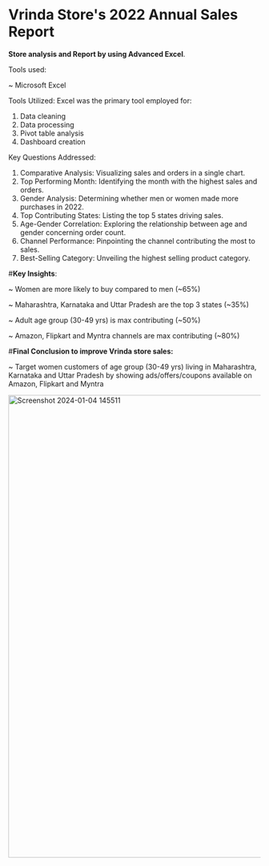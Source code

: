 # Vrinda Store's 2022 Annual Sales Report

**Store analysis and Report by using Advanced Excel**.

Tools used:

~ Microsoft Excel

Tools Utilized:
Excel was the primary tool employed for:
1. Data cleaning
2. Data processing
3. Pivot table analysis
4. Dashboard creation

Key Questions Addressed: 
1. Comparative Analysis: Visualizing sales and orders in a single chart.
2. Top Performing Month: Identifying the month with the highest sales and orders.
3. Gender Analysis: Determining whether men or women made more purchases in 2022.
4. Top Contributing States: Listing the top 5 states driving sales.
5. Age-Gender Correlation: Exploring the relationship between age and gender concerning order count.
6. Channel Performance: Pinpointing the channel contributing the most to sales.
7. Best-Selling Category: Unveiling the highest selling product category.


#**Key Insights**:

~ Women are more likely to buy compared to men (~65%)

~ Maharashtra, Karnataka and Uttar Pradesh are the top 3 states (~35%)

~ Adult age group (30-49 yrs) is max contributing (~50%)

~ Amazon, Flipkart and Myntra channels are max contributing (~80%)

#**Final Conclusion to improve Vrinda store sales:**

~ Target women customers of age group (30-49 yrs) living in Maharashtra, Karnataka and Uttar Pradesh by showing ads/offers/coupons available on Amazon, Flipkart and Myntra

<img width="923" alt="Screenshot 2024-01-04 145511" src="https://github.com/AYUSHSAHU23/Excel_store_analysis/assets/121926434/d32ecc48-073a-4d02-9d4d-59c7fd7ff813">
